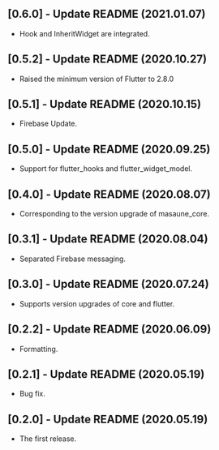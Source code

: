 ## [0.6.0] - Update README (2021.01.07)

* Hook and InheritWidget are integrated.

## [0.5.2] - Update README (2020.10.27)

* Raised the minimum version of Flutter to 2.8.0

## [0.5.1] - Update README (2020.10.15)

* Firebase Update.

## [0.5.0] - Update README (2020.09.25)

* Support for flutter_hooks and flutter_widget_model.

## [0.4.0] - Update README (2020.08.07)

* Corresponding to the version upgrade of masaune_core.

## [0.3.1] - Update README (2020.08.04)

* Separated Firebase messaging.

## [0.3.0] - Update README (2020.07.24)

* Supports version upgrades of core and flutter.

## [0.2.2] - Update README (2020.06.09)

* Formatting.

## [0.2.1] - Update README (2020.05.19)

* Bug fix.

## [0.2.0] - Update README (2020.05.19)

* The first release.
